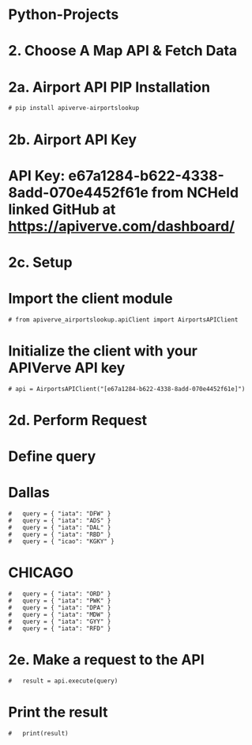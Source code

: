 # Python-Projects
#
# 2. Choose A Map API & Fetch Data
# 
# 2a. Airport API PIP Installation
    # pip install apiverve-airportslookup
# 
# 2b. Airport API Key
  # API Key: e67a1284-b622-4338-8add-070e4452f61e from NCHeld linked GitHub at https://apiverve.com/dashboard/
# 
# 2c. Setup
  # Import the client module
    # from apiverve_airportslookup.apiClient import AirportsAPIClient

# Initialize the client with your APIVerve API key
    # api = AirportsAPIClient("[e67a1284-b622-4338-8add-070e4452f61e]")
#
# 2d. Perform Request
  # Define query
  # Dallas  
    #   query = { "iata": "DFW" }
    #   query = { "iata": "ADS" }
    #   query = { "iata": "DAL" }
    #   query = { "iata": "RBD" }
    #   query = { "icao": "KGKY" }
  # CHICAGO
    #   query = { "iata": "ORD" }
    #   query = { "iata": "PWK" }
    #   query = { "iata": "DPA" }
    #   query = { "iata": "MDW" }
    #   query = { "iata": "GYY" }
    #   query = { "iata": "RFD" }
# 2e. Make a request to the API
    #   result = api.execute(query)

# Print the result
    #   print(result)
